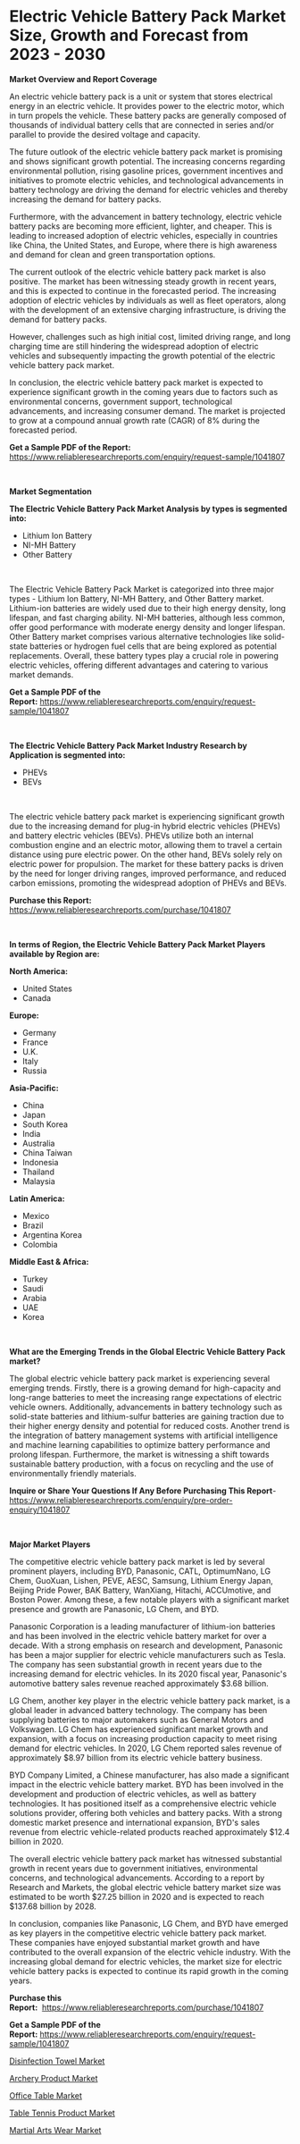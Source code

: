 <p><h1>Electric Vehicle Battery Pack Market Size, Growth and Forecast from 2023 - 2030</h1></p><p><strong>Market Overview and Report Coverage</strong></p>
<p><p>An electric vehicle battery pack is a unit or system that stores electrical energy in an electric vehicle. It provides power to the electric motor, which in turn propels the vehicle. These battery packs are generally composed of thousands of individual battery cells that are connected in series and/or parallel to provide the desired voltage and capacity.</p><p>The future outlook of the electric vehicle battery pack market is promising and shows significant growth potential. The increasing concerns regarding environmental pollution, rising gasoline prices, government incentives and initiatives to promote electric vehicles, and technological advancements in battery technology are driving the demand for electric vehicles and thereby increasing the demand for battery packs.</p><p>Furthermore, with the advancement in battery technology, electric vehicle battery packs are becoming more efficient, lighter, and cheaper. This is leading to increased adoption of electric vehicles, especially in countries like China, the United States, and Europe, where there is high awareness and demand for clean and green transportation options.</p><p>The current outlook of the electric vehicle battery pack market is also positive. The market has been witnessing steady growth in recent years, and this is expected to continue in the forecasted period. The increasing adoption of electric vehicles by individuals as well as fleet operators, along with the development of an extensive charging infrastructure, is driving the demand for battery packs.</p><p>However, challenges such as high initial cost, limited driving range, and long charging time are still hindering the widespread adoption of electric vehicles and subsequently impacting the growth potential of the electric vehicle battery pack market.</p><p>In conclusion, the electric vehicle battery pack market is expected to experience significant growth in the coming years due to factors such as environmental concerns, government support, technological advancements, and increasing consumer demand. The market is projected to grow at a compound annual growth rate (CAGR) of 8% during the forecasted period.</p></p>
<p><strong>Get a Sample PDF of the Report:</strong> <a href="https://www.reliableresearchreports.com/enquiry/request-sample/1041807">https://www.reliableresearchreports.com/enquiry/request-sample/1041807</a></p>
<p>&nbsp;</p>
<p><strong>Market Segmentation</strong></p>
<p><strong>The Electric Vehicle Battery Pack Market Analysis by types is segmented into:</strong></p>
<p><ul><li>Lithium Ion Battery</li><li>NI-MH Battery</li><li>Other Battery</li></ul></p>
<p>&nbsp;</p>
<p><p>The Electric Vehicle Battery Pack Market is categorized into three major types - Lithium Ion Battery, NI-MH Battery, and Other Battery market. Lithium-ion batteries are widely used due to their high energy density, long lifespan, and fast charging ability. NI-MH batteries, although less common, offer good performance with moderate energy density and longer lifespan. Other Battery market comprises various alternative technologies like solid-state batteries or hydrogen fuel cells that are being explored as potential replacements. Overall, these battery types play a crucial role in powering electric vehicles, offering different advantages and catering to various market demands.</p></p>
<p><strong>Get a Sample PDF of the Report:</strong>&nbsp;<a href="https://www.reliableresearchreports.com/enquiry/request-sample/1041807">https://www.reliableresearchreports.com/enquiry/request-sample/1041807</a></p>
<p>&nbsp;</p>
<p><strong>The Electric Vehicle Battery Pack Market Industry Research by Application is segmented into:</strong></p>
<p><ul><li>PHEVs</li><li>BEVs</li></ul></p>
<p>&nbsp;</p>
<p><p>The electric vehicle battery pack market is experiencing significant growth due to the increasing demand for plug-in hybrid electric vehicles (PHEVs) and battery electric vehicles (BEVs). PHEVs utilize both an internal combustion engine and an electric motor, allowing them to travel a certain distance using pure electric power. On the other hand, BEVs solely rely on electric power for propulsion. The market for these battery packs is driven by the need for longer driving ranges, improved performance, and reduced carbon emissions, promoting the widespread adoption of PHEVs and BEVs.</p></p>
<p><strong>Purchase this Report:</strong>&nbsp; <a href="https://www.reliableresearchreports.com/purchase/1041807">https://www.reliableresearchreports.com/purchase/1041807</a></p>
<p>&nbsp;</p>
<p><strong>In terms of Region, the Electric Vehicle Battery Pack Market Players available by Region are:</strong></p>
<p>
    <p> <strong> North America: </strong>
        <ul>
            <li>United States</li>
            <li>Canada</li>
        </ul>
        </p> 
    <p> <strong> Europe: </strong>
        <ul>
            <li>Germany</li>
            <li>France</li>
            <li>U.K.</li>
            <li>Italy</li>
            <li>Russia</li>
        </ul>
        </p> 
    <p> <strong> Asia-Pacific: </strong>
        <ul>
            <li>China</li>
            <li>Japan</li>
            <li>South Korea</li>
            <li>India</li>
            <li>Australia</li>
            <li>China Taiwan</li>
            <li>Indonesia</li>
            <li>Thailand</li>
            <li>Malaysia</li>
        </ul>
        </p> 
    <p> <strong> Latin America: </strong>
        <ul>
            <li>Mexico</li>
            <li>Brazil</li>
            <li>Argentina Korea</li>
            <li>Colombia</li>
        </ul>
        </p> 
    <p> <strong> Middle East & Africa: </strong>
        <ul>
            <li>Turkey</li>
            <li>Saudi</li>
            <li>Arabia</li>
            <li>UAE</li>
            <li>Korea</li>
        </ul>
    </p>
    </p>
<p>&nbsp;</p>
<p><strong>What are the Emerging Trends in the Global Electric Vehicle Battery Pack market?</strong></p>
<p><p>The global electric vehicle battery pack market is experiencing several emerging trends. Firstly, there is a growing demand for high-capacity and long-range batteries to meet the increasing range expectations of electric vehicle owners. Additionally, advancements in battery technology such as solid-state batteries and lithium-sulfur batteries are gaining traction due to their higher energy density and potential for reduced costs. Another trend is the integration of battery management systems with artificial intelligence and machine learning capabilities to optimize battery performance and prolong lifespan. Furthermore, the market is witnessing a shift towards sustainable battery production, with a focus on recycling and the use of environmentally friendly materials.</p></p>
<p><strong>Inquire or Share Your Questions If Any Before Purchasing This Report</strong>- <a href="https://www.reliableresearchreports.com/enquiry/pre-order-enquiry/1041807">https://www.reliableresearchreports.com/enquiry/pre-order-enquiry/1041807</a></p>
<p>&nbsp;</p>
<p><strong>Major Market Players</strong></p>
<p><p>The competitive electric vehicle battery pack market is led by several prominent players, including BYD, Panasonic, CATL, OptimumNano, LG Chem, GuoXuan, Lishen, PEVE, AESC, Samsung, Lithium Energy Japan, Beijing Pride Power, BAK Battery, WanXiang, Hitachi, ACCUmotive, and Boston Power. Among these, a few notable players with a significant market presence and growth are Panasonic, LG Chem, and BYD.</p><p>Panasonic Corporation is a leading manufacturer of lithium-ion batteries and has been involved in the electric vehicle battery market for over a decade. With a strong emphasis on research and development, Panasonic has been a major supplier for electric vehicle manufacturers such as Tesla. The company has seen substantial growth in recent years due to the increasing demand for electric vehicles. In its 2020 fiscal year, Panasonic's automotive battery sales revenue reached approximately $3.68 billion.</p><p>LG Chem, another key player in the electric vehicle battery pack market, is a global leader in advanced battery technology. The company has been supplying batteries to major automakers such as General Motors and Volkswagen. LG Chem has experienced significant market growth and expansion, with a focus on increasing production capacity to meet rising demand for electric vehicles. In 2020, LG Chem reported sales revenue of approximately $8.97 billion from its electric vehicle battery business.</p><p>BYD Company Limited, a Chinese manufacturer, has also made a significant impact in the electric vehicle battery market. BYD has been involved in the development and production of electric vehicles, as well as battery technologies. It has positioned itself as a comprehensive electric vehicle solutions provider, offering both vehicles and battery packs. With a strong domestic market presence and international expansion, BYD's sales revenue from electric vehicle-related products reached approximately $12.4 billion in 2020.</p><p>The overall electric vehicle battery pack market has witnessed substantial growth in recent years due to government initiatives, environmental concerns, and technological advancements. According to a report by Research and Markets, the global electric vehicle battery market size was estimated to be worth $27.25 billion in 2020 and is expected to reach $137.68 billion by 2028.</p><p>In conclusion, companies like Panasonic, LG Chem, and BYD have emerged as key players in the competitive electric vehicle battery pack market. These companies have enjoyed substantial market growth and have contributed to the overall expansion of the electric vehicle industry. With the increasing global demand for electric vehicles, the market size for electric vehicle battery packs is expected to continue its rapid growth in the coming years.</p></p>
<p><strong>Purchase this Report:</strong>&nbsp;&nbsp;<a href="https://www.reliableresearchreports.com/purchase/1041807">https://www.reliableresearchreports.com/purchase/1041807</a></p>
<p></p>
<p><strong>Get a Sample PDF of the Report:</strong>&nbsp;<a href="https://www.reliableresearchreports.com/enquiry/request-sample/1041807">https://www.reliableresearchreports.com/enquiry/request-sample/1041807</a></p>
<p><p><a href="https://medium.com/@kimwalker82/decoding-disinfection-towel-market-metrics-market-share-trends-and-growth-patterns-8faf375826b5">Disinfection Towel Market</a></p><p><a href="https://medium.com/@aureliarice2023/archery-product-market-size-cagr-trends-2024-2030-0a2b7b1115e1">Archery Product Market</a></p><p><a href="https://medium.com/@majorwalker1947/office-table-market-analysis-and-sze-forecasted-for-period-from-2023-to-2030-9df8399a392e">Office Table Market</a></p><p><a href="https://medium.com/@claudekunze/table-tennis-product-market-share-evolution-and-market-growth-trends-2023-2030-d42483a6ccd1">Table Tennis Product Market</a></p><p><a href="https://medium.com/@oletawunsch/martial-arts-wear-market-size-market-outlook-and-market-forecast-2023-to-2030-239867297854">Martial Arts Wear Market</a></p></p>